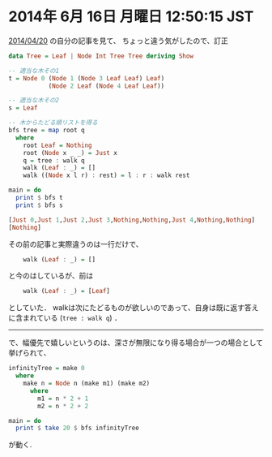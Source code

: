 2014年  6月 16日 月曜日 12:50:15 JST
===

[2014/04/20](../../04/20.md.html)
の自分の記事を見て、
ちょっと違う気がしたので、訂正


```haskell
data Tree = Leaf | Node Int Tree Tree deriving Show

-- 適当な木その1
t = Node 0 (Node 1 (Node 3 Leaf Leaf) Leaf)
           (Node 2 Leaf (Node 4 Leaf Leaf))

-- 適当な木その2
s = Leaf

-- 木からたどる順リストを得る
bfs tree = map root q
  where
    root Leaf = Nothing
    root (Node x _ _) = Just x
    q = tree : walk q
    walk (Leaf : _) = []
    walk ((Node x l r) : rest) = l : r : walk rest

main = do
  print $ bfs t
  print $ bfs s
```

```haskell
[Just 0,Just 1,Just 2,Just 3,Nothing,Nothing,Just 4,Nothing,Nothing]
[Nothing]
```

その前の記事と実際違うのは一行だけで、
```haskell
    walk (Leaf : _) = []
```
と今のはしているが、前は
```haskell
    walk (Leaf : _) = [Leaf]
```
としていた．
walkは次にたどるものが欲しいのであって、自身は既に返す答えに含まれている (`tree : walk q`) ．

---

で、幅優先で嬉しいというのは、深さが無限になり得る場合が一つの場合として挙げられて、

```haskell
infinityTree = make 0
  where
    make n = Node n (make m1) (make m2)
      where
        m1 = n * 2 + 1
        m2 = n * 2 + 2

main = do
  print $ take 20 $ bfs infinityTree
```

が動く.
